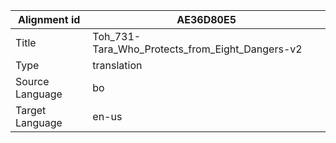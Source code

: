 |Alignment id | AE36D80E5
| --- | --- 
|Title | Toh_731-Tara_Who_Protects_from_Eight_Dangers-v2 
|Type | translation
|Source Language | bo
|Target Language | en-us